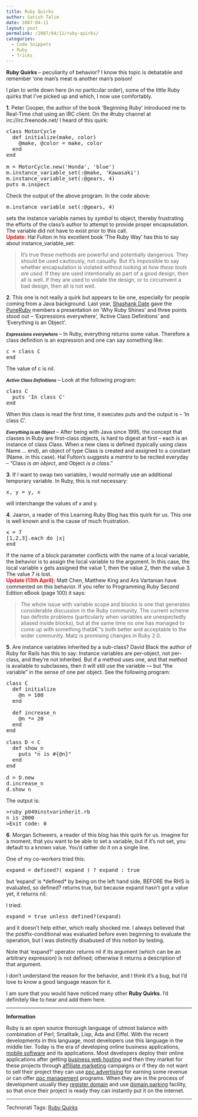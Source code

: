 ```yaml
---
title: Ruby Quirks
author: Satish Talim
date: 2007-04-11
layout: post
permalink: /2007/04/11/ruby-quirks/
categories:
  - Code Snippets
  - Ruby
  - Tricks
---
```

<div>
  <!--adsense-->
</div>

**Ruby Quirks** &#8211; peculiarity of behavior? I know this topic is debatable and remember &#8216;one man&#8217;s meat is another man&#8217;s poison!

I plan to write down here (in no particular order), some of the little Ruby quirks that I&#8217;ve picked up and which, I now use comfortably.

**1**. Peter Cooper, the author of the book &#8216;Beginning Ruby&#8217; introduced me to Real-Time chat using an IRC client. On the #ruby channel at irc://irc.freenode.net/ I heard of this quirk:

<pre>class MotorCycle
  def initialize(make, color)
    @make, @color = make, color
  end
end

m = MotorCycle.new('Honda', 'blue')
m.instance_variable_set(:@make, 'Kawasaki')
m.instance_variable_set(:@gears, 4)
puts m.inspect</pre>

Check the output of the above program. In the code above:

<pre>m.instance_variable_set(:@gears, 4)</pre>

sets the instance variable names by *symbol* to object, thereby frustrating the efforts of the class&#8217;s author to attempt to provide proper encapsulation. The variable did not have to exist prior to this call.  
**<span style="color:red;">Update:</span>** Hal Fulton in his excellent book &#8216;The Ruby Way&#8217; has this to say about instance\_variable\_set:

> It&#8217;s true these methods are powerful and potentially dangerous. They should be used cautiously, not casually. But it&#8217;s impossible to say whether encapsulation is violated without looking at *how these tools are used*. If they are used intentionally as part of a good design, then all is well. If they are used to violate the design, or to circumvent a bad design, then all is not well.

**2**. This one is not really a quirk but appears to be one, especially for people coming from a Java background. Last year, [Shashank Date][1] gave the [PuneRuby][2] members a presentation on &#8216;Why Ruby Shines&#8217; and three points stood out &#8211; &#8216;Expressions everywhere&#8217;, &#8216;Active Class Definitions&#8217; and &#8216;Everything is an Object&#8217;.

***<small>Expressions everywhere</small>*** &#8211; In Ruby, everything returns some value. Therefore a class definition is an expression and one can say something like:

<pre>c = class C
end</pre>

The value of c is nil.

***<small>Active Class Definitions</small>*** &#8211; Look at the following program:

<pre>class C
  puts 'In class C'
end</pre>

When this class is read the first time, it executes puts and the output is &#8211; &#8216;In class C&#8217;.

***<small>Everything is an Object</small>*** &#8211; After being with Java since 1995, the concept that classes in Ruby are first-class objects, is hard to digest at first &#8211; each is an instance of class Class. When a new class is defined (typically using class Name &#8230; end), an object of type Class is created and assigned to a constant (Name. in this case). Hal Fulton&#8217;s suggests a *mantra* to be recited everyday &#8211; &#8220;Class *is an object*, and Object *is a class*.&#8221;

**3**. If I want to swap two variables, I would normally use an additional temporary variable. In Ruby, this is not necessary:

<pre>x, y = y, x</pre>

will interchange the values of x and y.

**4**. Jaaron, a reader of this Learning Ruby Blog has this quirk for us. This one is well known and is the cause of much frustration.

<pre>x = 7
[1,2,3].each do |x|
end</pre>

If the name of a block parameter conflicts with the name of a local variable, the behavior is to assign the local variable to the argument. In this case, the local variable x gets assigned the value 1, then the value 2, then the value 3. The value 7 is lost.  
**<span style="color:red;">Update (13th April):</span>** Matt Chen, Matthew King and Ara Vartanian have commented on this behavior. If you refer to Programming Ruby Second Edition eBook (page 100) it says:

> The whole issue with variable scope and blocks is one that generates considerable discussion in the Ruby community. The current scheme has definite problems (particularly when variables are unexpectedly aliased inside blocks), but at the same time no one has managed to come up with something thatâ€™s both better and acceptable to the wider community. Matz is promising changes in Ruby 2.0.

**5**. Are instance variables inherited by a sub-class? David Black the author of Ruby for Rails has this to say: Instance variables are per-object, not per-class, and <span class="underline">they&#8217;re not inherited</span>. But if a method uses one, and that method is available to subclasses, then it will still use the variable &#8212; but &#8220;the variable&#8221; in the sense of one per object. See the following program:

<pre>class C
  def initialize
    @n = 100
  end

  def increase_n
    @n *= 20
  end
end

class D &lt; C
  def show_n
    puts "n is #{@n}"
  end
end

d = D.new
d.increase_n
d.show_n</pre>

The output is:

<pre>>ruby p049instvarinherit.rb
n is 2000
>Exit code: 0</pre>

**6**. Morgan Schweers, a reader of this blog has this quirk for us. Imagine for a moment, that you want to be able to set a variable, but if it&#8217;s not set, you default to a known value. You&#8217;d rather do it on a single line.

One of my co-workers tried this:

<pre>expand = defined?( expand ) ? expand : true</pre>

but &#8216;expand&#8217; is \*defined\* by being on the left hand side, BEFORE the RHS is evaluated, so defined? returns true, but because expand hasn&#8217;t got a value yet, it returns nil.

I tried:

<pre>expand = true unless defined?(expand)</pre>

and it doesn&#8217;t help either, which really shocked me. I always believed that the postfix-conditional was evaluated before even beginning to evaluate the operation, but I was distinctly disabused of this notion by testing.

Note that &#8216;expand?&#8217; operator returns nil if its argument (which can be an arbitrary expression) is not defined; otherwise it returns a description of that argument.

I don&#8217;t understand the reason for the behavior, and I think it&#8217;s a bug, but I&#8217;d love to know a good language reason for it.

I am sure that you would have noticed many other **Ruby Quirks**. I&#8217;d definitely like to hear and add them here.

* * *

**Information**

Ruby is an open source thorough language of utmost balance with combination of Perl, Smalltalk, Lisp, Ada and Eiffel. With the recent developments in this language, most developers use this language in the middle tier. Today is the era of developing online business applications, [mobile software][3] and its applications. Most developers deploy their online applications after getting [business web hosting][4] and then they market for these projects through [affiliate marketing][5] campaigns or if they do not want to sell their project they can use [ppc advertising][6] for earning some revenue or can offer [ppc management][7] programs. When they are in the process of development usually they [register domain][8] and use [domain parking][9] facility, so that once their project is ready they can instantly put it on the internet.

* * *

<div>
  <a href="http://technorati.com/tag/Instant+Rails" rel="tag"></a><a href="http://technorati.com/tag/Quick+Ruby" rel="tag"></a><a href="http://technorati.com/tag/Instant+Rails" rel="tag"></a><a href="http://technorati.com/tag/Pune+Ruby" rel="tag"></a><a href="http://technorati.com/tag/Quick+Ruby+Guide" rel="tag"></a><a href="http://technorati.com/tag/Programming+Languages" rel="tag"></a><a href="http://technorati.com/tag/Blogs" rel="tag"></a><a href="http://technorati.com/tag/Ruby" rel="tag"></a><a href="http://technorati.com/tag/PuneRuby" rel="tag"></a><a href="http://technorati.com/tag/QuickRuby" rel="tag"></a><a href="http://technorati.com/tag/PuneBloggers" rel="tag"></a><a href="http://technorati.com/tag/PuneBlogs" rel="tag"></a><a href="http://technorati.com/tag/Blogosphere" rel="tag"></a><a href="http://technorati.com/tag/Digg" rel="tag"></a><a href="http://technorati.com/tag/Media" rel="tag"></a><a href="http://technorati.com/tag/Tip" rel="tag"></a><a href="http://technorati.com/tag/RSS" rel="tag"></a><a href="http://technorati.com/tag/Marketing" rel="tag"></a><a href="http://technorati.com/tag/News" rel="tag"></a><a href="http://technorati.com/tag/IndianGuru" rel="tag"></a><a href="http://technorati.com/tag/Blogging" rel="tag"></a><a href="http://technorati.com/tag/Internet" rel="tag"></a><a href="http://technorati.com/tag/Blog" rel="tag"></a><a href="http://technorati.com/tag/Technical+Support" rel="tag"></a><a href="http://technorati.com/tag/Free+Software" rel="tag"></a><a href="http://technorati.com/tag/Help" rel="tag"></a><a href="http://technorati.com/tag/Pune" rel="tag"></a><a href="http://technorati.com/tag/SatishTalim" rel="tag"></a><a href="http://technorati.com/tag/Satish+Talim" rel="tag"></a><a href="http://technorati.com/tag/Weblog" rel="tag"></a><a href="http://technorati.com/tag/Weblogs" rel="tag"></a><a href="http://technorati.com/tag/Training" rel="tag"></a><a href="http://technorati.com/tag/Free+Training" rel="tag"></a><a href="http://technorati.com/tag/Tutorial" rel="tag"></a><a href="http://technorati.com/tag/Education" rel="tag"></a><a href="http://technorati.com/tag/Teacher" rel="tag"></a><a href="http://technorati.com/tag/Learning+Ruby" rel="tag"></a>
</div>

Technorati Tags: <a href="http://technorati.com/tag/Ruby+Quirks" rel="tag">Ruby Quirks</a>

 [1]: http://rubylearning.com/blog/2007/04/11/interview-shashank-date/
 [2]: http://tech.groups.yahoo.com/group/puneruby/
 [3]: http://www.mysoftwarehubs.com
 [4]: http://www.envisionwebhosting.com
 [5]: http://www.getaffiliates.net
 [6]: http://www.qualifytraffic.com/Advertising-Info/PPC-Advertising.html
 [7]: http://www.performanceppc.com
 [8]: http://www.namingwiz.com
 [9]: http://www.nationaldomainreg.com/Domain-Parking.html
